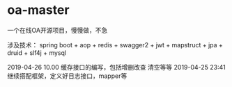 # oa-master
一个在线OA开源项目，慢慢做，不急

涉及技术：
spring boot + aop + redis + swagger2 + jwt + mapstruct + jpa + druid + slf4j + mysql

2019-04-26 10.00 缓存接口的编写，包括增删改查 清空等等
2019-04-25 23:41 继续搭配框架，定义好日志接口，mapper等
